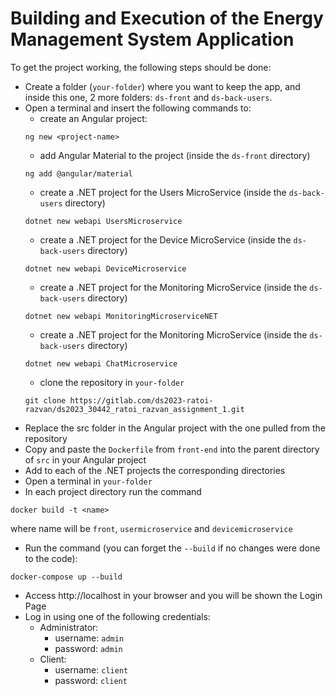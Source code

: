 # Building and Execution of the Energy Management System Application

To get the project working, the following steps should be done:
* Create a folder (`your-folder`) where you want to keep the app, and inside this one, 2 more folders: `ds-front` and `ds-back-users`.
* Open a terminal and insert the following commands to:
    * create an Angular project:
    ```console
    ng new <project-name>
    ```
    * add Angular Material to the project (inside the `ds-front` directory)
    ```console
    ng add @angular/material
    ```
    * create a .NET project for the Users MicroService (inside the `ds-back-users` directory)
    ```console
    dotnet new webapi UsersMicroservice
    ```
    * create a .NET project for the Device MicroService (inside the `ds-back-users` directory)
    ```console
    dotnet new webapi DeviceMicroservice
    ```
    * create a .NET project for the Monitoring MicroService (inside the `ds-back-users` directory)
    ```console
    dotnet new webapi MonitoringMicroserviceNET
    ```
     * create a .NET project for the Monitoring MicroService (inside the `ds-back-users` directory)
    ```console
    dotnet new webapi ChatMicroservice
    ```
    * clone the repository in `your-folder`
    ```console 
    git clone https://gitlab.com/ds2023-ratoi-razvan/ds2023_30442_ratoi_razvan_assignment_1.git
    ```
* Replace the src folder in the Angular project with the one pulled from the repository 
* Copy and paste the `Dockerfile` from `front-end` into the parent directory of `src` in your Angular project
* Add to each of the .NET projects the corresponding directories
* Open a terminal in `your-folder`
* In each project directory run the command 
```console
docker build -t <name>
```
where name will be `front`, `usermicroservice` and `devicemicroservice`
* Run the command (you can forget the `--build` if no changes were done to the code):
```console
docker-compose up --build
```
* Access http://localhost in your browser and you will be shown the Login Page
* Log in using one of the following credentials:
    * Administrator:
        * username: `admin`
        * password: `admin`
    * Client:
        * username: `client`
        * password: `client`
